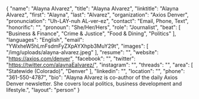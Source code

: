 {
  "name": "Alayna Alvarez", 
  "title": "Alayna Alvarez",
  "linktitle": "Alayna Alvarez",
  "first": "Alayna",
  "last": "Alvarez",
  "organization": "Axios Denver",
  "pronunciation": "Uh-LAY-nuh AL-ver-ez",
  "contact": "Email, Phone, Text",
  "honorific": "",
  "pronoun": "She/Her/Hers",
  "role": "Journalist",
  "beat": [
    "Business & Finance",
    "Crime & Justice",
    "Food & Dining",
    "Politics"
  ],
  "languages": "English",
  "email": "YWxheW5hLmFsdmFyZXpAYXhpb3MuY29t",
  "images": [
    "/img/uploads/alayna-alvarez.jpeg"
  ],
  "resume": "",
  "website": "https://axios.com/denver",
  "facebook": "",
  "twitter": "https://twitter.com/alaynaEalvarez/",
  "instagram": "",
  "threads": "",
  "area": [
    "Statewide (Colorado)",
    "Denver"
  ],
  "linkedin": "",
  "location": "",
  "phone": "361-550-4787",
  "bio": "Alayna Alvarez is co-author of the daily Axios Denver newsletter. She covers local politics, business development and lifestyle.",
  "layout": "person"
}
